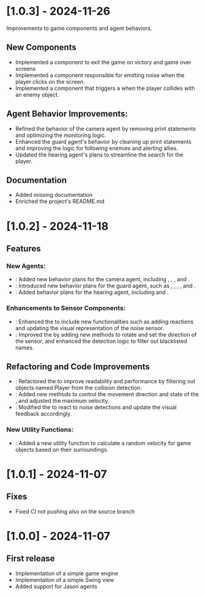 
# [1.0.3] - 2024-11-26
Improvements to game components and agent behaviors. 

## New Components
- Implemented a component to exit the game on victory and game over screens
- Implemented a component responsible for emitting noise when the player clicks on the screen.
- Implemented a component that triggers a  when the player collides with an enemy object.

## Agent Behavior Improvements:
- Refined the behavior of the camera agent by removing print statements and optimizing the monitoring logic.
- Enhanced the guard agent's behavior by cleaning up print statements and improving the logic for following enemies and alerting allies.
- Updated the hearing agent's plans to streamline the search for the player.

## Documentation
- Added missing documentation
- Enriched the project's README.md


# [1.0.2] - 2024-11-18
## Features
### New Agents:
* : Added new behavior plans for the camera agent, including , , , and .
* : Introduced new behavior plans for the guard agent, such as , , , , and .
* : Added behavior plans for the hearing agent, including  and .

### Enhancements to Sensor Components:
* : Enhanced the  to include new functionalities such as adding reactions and updating the visual representation of the noise sensor.
* : Improved the  by adding new methods to rotate and set the direction of the sensor, and enhanced the detection logic to filter out blacklisted names.

## Refactoring and Code Improvements
* : Refactored the  to improve readability and performance by filtering out objects named Player from the collision detection.
* : Added new methods to control the movement direction and state of the , and adjusted the maximum velocity.
* : Modified the  to react to noise detections and update the visual feedback accordingly.

### New Utility Functions:
* : Added a new utility function  to calculate a random velocity for game objects based on their surroundings.


# [1.0.1] - 2024-11-07
## Fixes
- Fixed CI not pushing also on the source branch


# [1.0.0] - 2024-11-07
## First release
- Implementation of a simple game engine 
- Implementation of a simple Swing view 
- Added support for Jason agents

